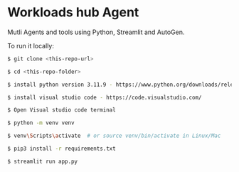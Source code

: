 # Workloads hub Agent

Mutli Agents and tools using Python, Streamlit and AutoGen.

To run it locally:

```bash
$ git clone <this-repo-url>

$ cd <this-repo-folder>

$ install python version 3.11.9 - https://www.python.org/downloads/release/python-3119/

$ install visual studio code - https://code.visualstudio.com/

$ Open Visual studio code terminal

$ python -m venv venv

$ venv\Scripts\activate  # or source venv/bin/activate in Linux/Mac

$ pip3 install -r requirements.txt

$ streamlit run app.py
```